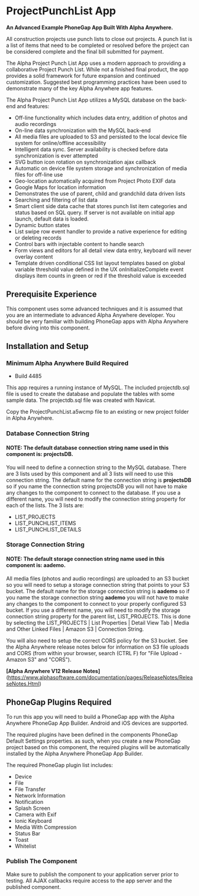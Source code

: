 # ProjectPunchList App

**An Advanced Example PhoneGap App Built With Alpha Anywhere.** 

All construction projects use punch lists to close out projects. A punch list is a list of items that need to be completed or resolved before the project can be considered complete and the final bill submitted for payment.

The Alpha Project Punch List App uses a modern approach to providing a collaborative Project Punch List. While not a finished final product, the app provides a solid framework for future expansion and continued customization. Suggested best programming practices have been used to demonstrate many of the key Alpha Anywhere app features.

The Alpha Project Punch List App utilizes a MySQL database on the back-end and features:

* Off-line functionality which includes data entry, addition of photos and audio recordings
* On-line data synchronization with the MySQL back-end
* All media files are uploaded to S3 and persisted to the local device file system for online/offline accessibility
* Intelligent data sync. Server availability is checked before data synchronization is ever attempted
* SVG button icon rotation on synchronization ajax callback
* Automatic on device file system storage and synchronization of media files for off-line use
* Geo-location automatically acquired from Project Photo EXIF data
* Google Maps for location information
* Demonstrates the use of parent, child and grandchild data driven lists
* Searching and filtering of list data
* Smart client side data cache that stores punch list item categories and status based on SQL query. If server is not available on initial app launch, default data is loaded. 
* Dynamic button states
* List swipe row event handler to provide a native experience for editing or deleting records
* Control bars with injectable content to handle search
* Form views and editors for all detail view data entry, keyboard will never overlay content
* Template driven conditional CSS list layout templates based on global variable threshold value defined in the UX onInitializeComplete event displays item counts in green or red if the threshold value is exceeded

## Prerequisite Experience

This component uses some advanced techniques and it is assumed that you are an intermediate to advanced Alpha Anywhere developer. You should be very familiar with building PhoneGap apps with Alpha Anywhere before diving into this component. 

## Installation and Setup

### Minimum Alpha Anywhere Build Required

* Build 4485

This app requires a running instance of MySQL. The included projectdb.sql file is used to create the database and populate the tables with some sample data. The projectdb.sql file was created with Navicat.

Copy the ProjectPunchList.a5wcmp file to an existing or new project folder in Alpha Anywhere.

### Database Connection String

#### NOTE: The default database connection string name used in this component is: projectsDB.

You will need to define a connection string to the MySQL database. There are 3 lists used by this component and all 3 lists will need to use this connection string. The default name for the connection string is **projectsDB** so if you name the connection string projectsDB you will not have to make any changes to the component to connect to the database. If you use a different name, you will need to modify the connection string property for each of the lists. The 3 lists are:

* LIST_PROJECTS
* LIST_PUNCHLIST_ITEMS
* LIST_PUNCHLIST_DETAILS

### Storage Connection String

#### NOTE: The default storage connection string name used in this component is: aademo.

All media files (photos and audio recordings) are uploaded to an S3 bucket so you will need to setup a storage connection string that points to your S3 bucket. The default name for the storage connection string is **aademo** so if you name the storage connection string **aademo** you will not have to make any changes to the component to connect to your properly configured S3 bucket. If you use a different name, you will need to modify the storage connection string property for the parent list, LIST_PROJECTS. This is done by selecting the LIST_PROJECTS | List Properties | Detail View Tab | Media and Other Linked Files | Amazon S3 | Connection String. 

You will also need to setup the correct CORS policy for the S3 bucket. See the Alpha Anywhere release notes below for information on S3 file uploads and CORS (from within your browser, search (CTRL F) for "File Upload - Amazon S3" and "CORS").

**[Alpha Anywhere V12 Release Notes]**(https://www.alphasoftware.com/documentation/pages/ReleaseNotes/ReleaseNotes.Html)

## PhoneGap Plugins Required

To run this app you will need to build a PhoneGap app with the Alpha Anywhere PhoneGap App Builder. Android and iOS devices are supported. 

The required plugins have been defined in the components PhoneGap Default Settings properties. as such, when you create a new PhoneGap project based on this component, the required plugins will be automatically installed by the Alpha Anywhere PhoneGap App Builder.

The required PhoneGap plugin list includes:

* Device
* File
* File Transfer
* Network Information
* Notification
* Splash Screen
* Camera with Exif
* Ionic Keyboard
* Media With Compression
* Status Bar
* Toast
* Whitelist

### Publish The Component

Make sure to publish the component to your application server prior to testing. All AJAX callbacks require access to the app server and the published component.





  


 
